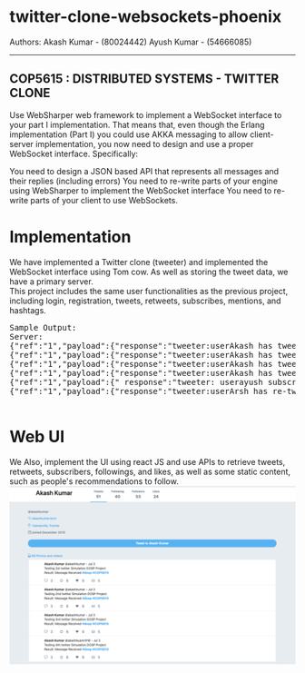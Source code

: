 # twitter-clone-websockets-phoenix

Authors:
Akash Kumar - (80024442)
Ayush Kumar - (54666085)


-------------------------------------------------------
COP5615 : DISTRIBUTED SYSTEMS - TWITTER CLONE
-------------------------------------------------------
Use WebSharper web framework to implement a WebSocket interface to your part I implementation. That means that, even though the Erlang implementation (Part I) you could use AKKA messaging to allow client-server implementation, you now need to design and use a proper WebSocket interface. Specifically:

You need to design a JSON based API that  represents all messages and their replies (including errors)
You need to re-write parts of your engine using WebSharper to implement the WebSocket interface
You need to re-write parts of your client to use WebSockets.

# Implementation

We have implemented a Twitter clone (tweeter) and implemented the WebSocket interface using Tom cow. As well as storing the tweet data, we have a primary server.<br>
This project includes the same user functionalities as the previous project, including login, registration, tweets, retweets, subscribes, mentions, and hashtags.<br>
<pre>
Sample Output:
Server:
{"ref":"1","payload":{"response":"tweeter:userAkash has tweeted "Testing 1st twitter Simulation DOSP Project Result: Message Received #dosp #COP5615 @akashkumar"},"HashTag":{"dosp",”#COP5615”}, Mention:””, "event":"tweet"}
{"ref":"1","payload":{"response":"tweeter:userAkash has tweeted "Testing 2nd twitter Simulation DOSP Project Result: Message Received #dosp #COP5615 @akashkumar"},"HashTag":{"dosp",”#COP5615”}, Mention:””, "event":"tweet"}
{"ref":"1","payload":{"response":"tweeter:userAkash has tweeted "Testing 3rd twitter Simulation DOSP Project Result: Message Received #dosp #COP5615 @akashkumar"},"HashTag":{"dosp",”#COP5615”}, Mention:””, "event":"tweet"}
{"ref":"1","payload":{"response":"tweeter:userAkash has tweeted "Testing 4th twitter Simulation DOSP Project Result: Message Received #dosp #COP5615 @akashkumar"},"HashTag":{"dosp",”#COP5615”}, Mention:””, "event":"tweet"}
{"ref":"1","payload":{" response":"tweeter: userayush subscribed to @akashkumar"},"HashTag":"", Mention:””, "event":"subs "}
{"ref":"1","payload":{"response":"tweeter:userArsh has re-tweeted "Testing retweet twitter Simulation DOSP Project #dosp #COP5615 @ayush"},"HashTag":"loveLife", Mention:” userMehul”, "event":"re-tweet"}

</pre>
# Web UI
We Also, implement the UI using react JS and use APIs to retrieve tweets, retweets, subscribers, followings, and likes, as well as some static content, 
such as people's recommendations to follow.
<br>
<img src="dashboard.png"></img>
